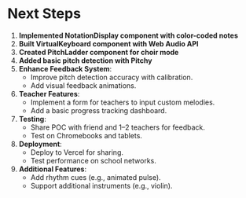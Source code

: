 # Next Steps

1. **Implemented NotationDisplay component with color-coded notes**
2. **Built VirtualKeyboard component with Web Audio API**
3. **Created PitchLadder component for choir mode**
4. **Added basic pitch detection with Pitchy**
5. **Enhance Feedback System**:
   - Improve pitch detection accuracy with calibration.
   - Add visual feedback animations.
5. **Teacher Features**:
   - Implement a form for teachers to input custom melodies.
   - Add a basic progress tracking dashboard.
6. **Testing**:
   - Share POC with friend and 1–2 teachers for feedback.
   - Test on Chromebooks and tablets.
7. **Deployment**:
   - Deploy to Vercel for sharing.
   - Test performance on school networks.
8. **Additional Features**:
   - Add rhythm cues (e.g., animated pulse).
   - Support additional instruments (e.g., violin).
   